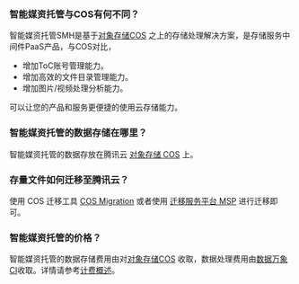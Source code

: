 ### 智能媒资托管与COS有何不同？

智能媒资托管SMH是基于[对象存储COS](https://console.cloud.tencent.com/cos5) 之上的存储处理解决方案，是存储服务中间件PaaS产品，与COS对比，
- 增加ToC账号管理能力。
- 增加高效的文件目录管理能力。
- 增加图片/视频处理分析能力。

可以让您的产品和服务更便捷的使用云存储能力。



### 智能媒资托管的数据存储在哪里？

智能媒资托管的数据存放在腾讯云 [对象存储 COS](https://cloud.tencent.com/document/product/436) 上。



### 存量文件如何迁移至腾讯云？

使用 COS 迁移工具 [COS Migration](https://cloud.tencent.com/document/product/436/15392) 或者使用 [迁移服务平台 MSP](https://cloud.tencent.com/document/product/659) 进行迁移即可。

### 智能媒资托管的价格？
智能媒资托管的数据存储费用由对[对象存储COS](https://console.cloud.tencent.com/cos5) 收取，数据处理费用由[数据万象CI](https://console.cloud.tencent.com/ci)收取。详情请参考[计费概述](https://cloud.tencent.com/document/product/436/16871)。

